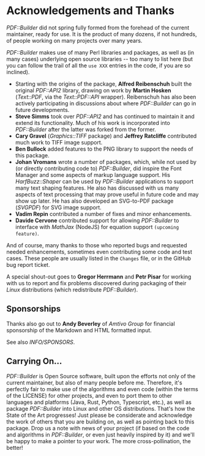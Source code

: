 # Acknowledgements and Thanks

_PDF::Builder_ did not spring fully formed from the forehead of the current 
maintainer, ready for use. It is the product of many dozens, if not
hundreds, of people working on many projects over many years.

_PDF::Builder_ makes use of many Perl libraries and packages, as well as (in
many cases) underlying open source libraries -- too many to list here (but you
can follow the trail of all the `use XXX` entries in the code, if you are so 
inclined).

- Starting with the origins of the package, **Alfred Reibenschuh** built the 
original _PDF::API2_ library, drawing on work by **Martin Hosken** 
(_Text::PDF_, via the _Text::PDF::API_ wrapper). Reibenschuh has also been
actively participating in discussions about where _PDF::Builder_ can
go in future developments.
- **Steve Simms** took over _PDF::API2_ and has continued to maintain it and
extend its functionality. Much of his work is incorporated into _PDF::Builder_
after the latter was forked from the former.
- **Cary Gravel** (_Graphics::TIFF_ package) and **Jeffrey Ratcliffe** 
contributed much work to TIFF image support.
- **Ben Bullock** added features to the PNG library to support the needs of
this package.
- **Johan Vromans** wrote a number of packages, which, while not used by (or 
directly contributing code to) _PDF::Builder_, did inspire the Font Manager 
and some aspects of markup language support. His _HarfBuzz::Shaper_ can be
used by _PDF::Builder_ applications to support many text shaping features. He 
also has discussed with us many aspects of text processing that may prove 
useful in future code and may show up later. He has also developed an
SVG-to-PDF package (_SVGPDF_) for SVG image support.
- **Vadim Repin** contributed a number of fixes and minor enhancements.
- **Davide Cervone** contributed support for allowing _PDF::Builder_ to 
interface with _MathJax_ (NodeJS) for equation support `(upcoming feature)`.

And of course, many thanks to those who reported bugs and requested needed
enhancements, sometimes even contributing some code and test cases. These
people are usually listed in the `Changes` file, or in the GitHub bug report
ticket. 

A special shout-out goes to **Gregor Herrmann** and **Petr Pisar** for working 
with us to report and fix problems discovered during packaging of their 
_Linux_ distributions (which redistribute _PDF::Builder_).

## Sponsorships

Thanks also go out to **Andy Beverley** of _Amtivo Group_ for financial 
sponsorship of the Markdown and HTML formatted input.

See also _INFO/SPONSORS_.

## Carrying On...

_PDF::Builder_ is Open Source software, built upon the efforts not only of the
current maintainer, but also of many people before me. Therefore, it's perfectly
fair to make use of the algorithms and even code (within the terms of the
LICENSE) for other projects, and even to port them to other languages and 
platforms (Java, Rust, Python, Typescript, etc.), as well as package 
_PDF::Builder_ into Linux and other OS distributions. That's how the State of 
the Art progresses! Just please be considerate and acknowledge the work of 
others that you are building on, as well as pointing back to this package. 
Drop us a note with news of your project (if based on the code and algorithms 
in _PDF::Builder_, or even just heavily inspired by it) and we'll be happy to 
make a pointer to your work. The more cross-pollination, the better!
